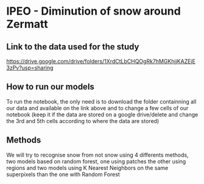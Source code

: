 # IPEO - Diminution of snow around Zermatt

## Link to the data used for the study
https://drive.google.com/drive/folders/1XrdCtLbCHQOgRk7hMGKhjjKAZEjE3zPv?usp=sharing

## How to run our models 
To run the notebook, the only need is to download the folder containning all our data and available on the link above and to change a few cells of our notebook (keep it if the data are stored on a google drive/delete and change the 3rd and 5th cells according to where the data are stored)

## Methods
We will try to recognise snow from not snow using 4 differents methods, two models based on random forest, one using patches the other using regions and two models using K Nearest Neighbors on the same superpixels than the one with Random Forest

